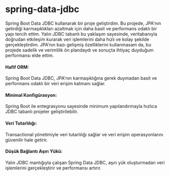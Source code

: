 # spring-data-jdbc

Spring Boot Data JDBC kullanarak bir proje geliştirdim. Bu projede, JPA'nın getirdiği karmaşıklıkları azaltmak için daha basit ve performans odaklı bir yapı tercih ettim. Yalın JDBC tabanlı bu yaklaşım sayesinde, veritabanıyla doğrudan etkileşim kurarak veri işlemlerini daha hızlı ve kolay şekilde gerçekleştirdim. JPA'nın bazı gelişmiş özelliklerini kullanmasam da, bu projede sadelik ve verimlilik ön plandaydı ve sonuçta ihtiyaç duyduğum performansı elde ettim.

#### Hafif ORM:
Spring Boot Data JDBC, JPA'nın karmaşıklığına gerek duymadan basit ve performans odaklı bir veri erişim katmanı sağlar.
#### Minimal Konfigürasyon:
Spring Boot ile entegrasyonu sayesinde minimum yapılandırmayla hızlıca JDBC tabanlı projeler geliştirilebilir.
#### Veri Tutarlılığı:
Transactional yönetimiyle veri tutarlılığı sağlar ve veri erişim operasyonlarını güvenilir hale getirir.
#### Düşük Bağlantı Aşırı Yükü:
Yalın JDBC mantığıyla çalışan Spring Data JDBC, aşırı yük oluşturmadan veri işlemlerini gerçekleştirir ve performansı artırır.